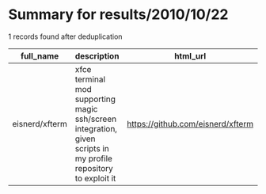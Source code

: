 
# Summary for results/2010/10/22
    
1 records found after deduplication

| full_name | description | html_url | matched_list | matched_count | pushed_at | size | stargazers_count | language | forks_count |
|----------------|-----------------------------------------------------------------------------------------------------------------|-----------------------------------|----------------|-----------------|---------------------------|--------|--------------------|------------|---------------|
| eisnerd/xfterm | xfce terminal mod supporting magic ssh/screen integration, given scripts in my profile repository to exploit it | https://github.com/eisnerd/xfterm | ['exploit'] | 1 | 2010-10-22 16:41:13+00:00 | 10244 | 2 | C | 0 |
